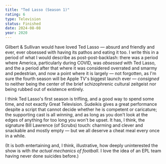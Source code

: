 ```yaml
---
title: "Ted Lasso (Season 1)"
rating: 6
type: Television
status: Finished
date: 2024-08-08
year: 2020
---
```


Gilbert & Sullivan would have loved Ted Lasso — absurd and friendly and ever, ever obsessed with having its pathos and eating it too. I write this in a period of what I would describe as post-post-backlash: there was a period where America, particularly during COVID, was _obsessed_ with Ted Lasso, and the a period after that where it was considered overrated and smarmy and pedestrian, and now a point where it is largely — not forgotten, as I'm sure the fourth season will be Apple TV's biggest launch ever — _consigned_ to neither being the center of the brief schizophrenic cultural zeitgeist nor being rubbed out of existence entirely.

I think Ted Lasso's first season is trifling, and a good way to spend some time, and not exactly Great Television. Sudeikis gives a great performance despite a script that cannot decide whether he is competent or caricature; the supporting cast is all _winning_, and as long as you don't look at the edges of anything for too long you won't be upset. It has, I think, the signature Bill Lawrence (of Scrubs) touch: charming and clever and snackable and mostly empty — but we all deserve a cheat meal every once in a while.

(It is both entertaining and, I think, illustrative, how deeply uninterested the show is with _the actual mechanics of football_. I love the idea of an EPL team having never done suicides before.)
